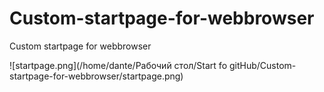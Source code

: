 # Custom-startpage-for-webbrowser
Custom startpage for webbrowser

![startpage.png](/home/dante/Рабочий стол/Start fo gitHub/Custom-startpage-for-webbrowser/startpage.png)